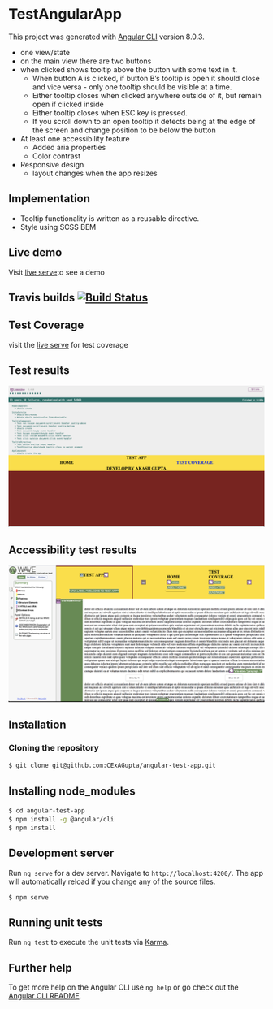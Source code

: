 # TestAngularApp
This project was generated with [Angular CLI](https://github.com/angular/angular-cli) version 8.0.3.

- one view/state
- on the main view there are two buttons
- when clicked shows tooltip above the button with some text in it.
  - When button A is clicked, if button B’s tooltip is open it should close and vice versa - only one tooltip should be visible at a time. 
  - Either tooltip closes when clicked anywhere outside of it, but remain open if clicked inside
  - Either tooltip closes when ESC key is pressed.
  - If you scroll down to an open tooltip it detects being at the edge of the screen and change position to be below the button
- At least one accessibility feature
  - Added aria properties
  - Color contrast
- Responsive design
  - layout changes when the app resizes
## Implementation
-  Tooltip functionality is written as a reusable directive.
-  Style using SCSS BEM


## Live demo
Visit [live serve](https://cexagupta.github.io/angular-test-app/)to see a demo

## Travis builds [![Build Status](https://travis-ci.com/CExAGupta/angular-test-app.svg?branch=master)](https://travis-ci.com/CExAGupta/angular-test-app)
## Test Coverage
visit the [live serve](https://cexagupta.github.io/angular-test-app-test-coverage/) for test coverage
## Test results
![test result](/test&#32;result.png)
## Accessibility test results
![accessibility](/accessibility.png)
## Installation
### Cloning the repository
```bash
$ git clone git@github.com:CExAGupta/angular-test-app.git
```
## Installing node_modules
```bash
$ cd angular-test-app
$ npm install -g @angular/cli
$ npm install
```

## Development server

Run `ng serve` for a dev server. Navigate to `http://localhost:4200/`. The app will automatically reload if you change any of the source files.
```bash
$ npm serve
```


## Running unit tests

Run `ng test` to execute the unit tests via [Karma](https://karma-runner.github.io).

## Further help

To get more help on the Angular CLI use `ng help` or go check out the [Angular CLI README](https://github.com/angular/angular-cli/blob/master/README.md).
